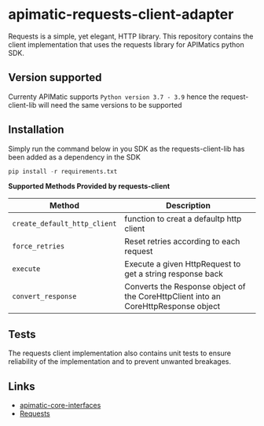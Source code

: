# apimatic-requests-client-adapter

Requests is a simple, yet elegant, HTTP library.
This repository contains the client implementation that uses the requests library for APIMatics python SDK. 

## Version supported 
Currenty APIMatic supports  `Python version 3.7 - 3.9`  hence the request-client-lib will need the same versions to be supported

## Installation 
Simply run the command below in you SDK as the requests-client-lib has been added as a dependency in the SDK
```python
pip install -r requirements.txt
```
**Supported Methods Provided by requests-client**

| Method                           | Description                                                                       |
| ---------------------------------|-----------------------------------------------------------------------------------|
| `create_default_http_client`     | function to creat a defaultp http client                                          | 
| `force_retries`                  | Reset retries according to each request                                           | 
| `execute`                        | Execute a given HttpRequest to get a string response back                         | 
| `convert_response`               |Converts the Response object of the CoreHttpClient into an CoreHttpResponse object |

## Tests
The requests client implementation also contains unit tests to ensure reliability of the implementation and to prevent unwanted breakages.

## Links
* [apimatic-core-interfaces](https://github.com/apimatic/core-interfaces-python)
* [Requests](https://pypi.org/project/requests/)
